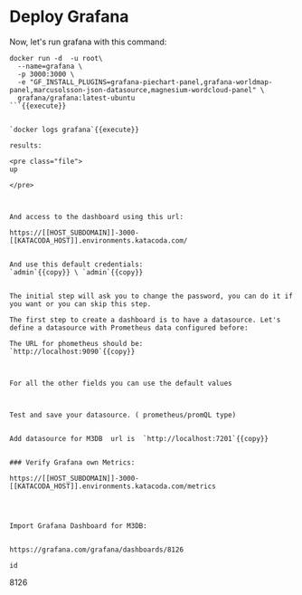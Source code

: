 # Deploy Grafana

Now, let's run grafana with this command:



```
docker run -d  -u root\
  --name=grafana \
  -p 3000:3000 \
  -e "GF_INSTALL_PLUGINS=grafana-piechart-panel,grafana-worldmap-panel,marcusolsson-json-datasource,magnesium-wordcloud-panel" \
  grafana/grafana:latest-ubuntu
```{{execute}}


`docker logs grafana`{{execute}}

results:

<pre class="file">
up

</pre>



And access to the dashboard using this url:

https://[[HOST_SUBDOMAIN]]-3000-[[KATACODA_HOST]].environments.katacoda.com/


And use this default credentials:
`admin`{{copy}} \ `admin`{{copy}}


The initial step will ask you to change the password, you can do it if you want or you can skip this step.

The first step to create a dashboard is to have a datasource. Let's define a datasource with Prometheus data configured before:

The URL for phometheus should be:
`http://localhost:9090`{{copy}}  



For all the other fields you can use the default values



Test and save your datasource. ( prometheus/promQL type)


Add datasource for M3DB  url is  `http://localhost:7201`{{copy}}  


### Verify Grafana own Metrics:

https://[[HOST_SUBDOMAIN]]-3000-[[KATACODA_HOST]].environments.katacoda.com/metrics




Import Grafana Dashboard for M3DB:


https://grafana.com/grafana/dashboards/8126

id

```
8126
```{{copy}}